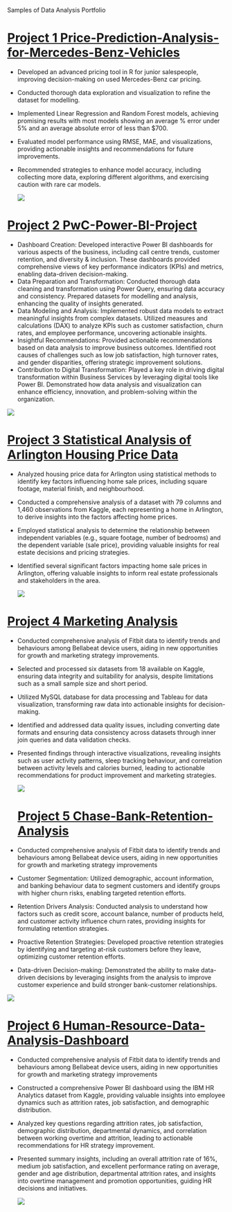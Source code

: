 Samples of Data Analysis Portfolio

# [Project 1  Price-Prediction-Analysis-for-Mercedes-Benz-Vehicles](https://github.com/zizou-io/Price-Prediction-Analysis-for-Mercedes-Benz-Vehicles)
- Developed an advanced pricing tool in R for junior salespeople, improving decision-making on used Mercedes-Benz car pricing.
- Conducted thorough data exploration and visualization to refine the dataset for modelling.
- Implemented Linear Regression and Random Forest models, achieving promising results with most models showing an average % error under 5% and an average absolute error of less than $700.
- Evaluated model performance using RMSE, MAE, and visualizations, providing actionable insights and recommendations for future improvements.
- Recommended strategies to enhance model accuracy, including collecting more data, exploring different algorithms, and exercising caution with rare car models.

  ![](https://github.com/zizou-io/azizou_portfolio/blob/main/images/mesce.PNG)

# [Project 2 PwC-Power-BI-Project](https://github.com/zizou-io/PwC-Power-BI-Project)
 - Dashboard Creation: Developed interactive Power BI dashboards for various aspects of the business, including call centre trends, customer retention, and diversity & inclusion. These dashboards provided comprehensive views of key performance indicators (KPIs) and metrics, enabling data-driven decision-making.
 - Data Preparation and Transformation: Conducted thorough data cleaning and transformation using Power Query, ensuring data accuracy and consistency. Prepared datasets for modelling and analysis, enhancing the quality of insights generated.
 - Data Modeling and Analysis: Implemented robust data models to extract meaningful insights from complex datasets. Utilized measures and calculations (DAX) to analyze KPIs such as customer satisfaction, churn rates, and employee performance, uncovering actionable insights.
 - Insightful Recommendations: Provided actionable recommendations based on data analysis to improve business outcomes. Identified root causes of challenges such as low job satisfaction, high turnover rates, and gender disparities, offering strategic improvement solutions.
 - Contribution to Digital Transformation: Played a key role in driving digital transformation within Business Services by leveraging digital tools like Power BI. Demonstrated how data analysis and visualization can enhance efficiency, innovation, and problem-solving within the organization.

  ![](https://github.com/zizou-io/azizou_portfolio/blob/main/images/pwc.PNG)

# [Project 3 Statistical Analysis of Arlington Housing Price Data](https://github.com/zizou-io/Statistical-Analysis)
- Analyzed housing price data for Arlington using statistical methods to identify key factors influencing home sale prices, including square footage, material finish, and neighbourhood.
- Conducted a comprehensive analysis of a dataset with 79 columns and 1,460 observations from Kaggle, each representing a home in Arlington, to derive insights into the factors affecting home prices.
- Employed statistical analysis to determine the relationship between independent variables (e.g., square footage, number of bedrooms) and the dependent variable (sale price), providing valuable insights for real estate decisions and pricing strategies.
- Identified several significant factors impacting home sale prices in Arlington, offering valuable insights to inform real estate professionals and stakeholders in the area.

  ![](https://github.com/zizou-io/azizou_portfolio/blob/main/images/arlin.PNG)

# [Project 4 Marketing Analysis](https://github.com/zizou-io/Marketing-Analysis-Using-SQL-Tableau)
- Conducted comprehensive analysis of Fitbit data to identify trends and behaviours among Bellabeat device users, aiding in new opportunities for growth and marketing strategy improvements.
- Selected and processed six datasets from 18 available on Kaggle, ensuring data integrity and suitability for analysis, despite limitations such as a small sample size and short period.
- Utilized MySQL database for data processing and Tableau for data visualization, transforming raw data into actionable insights for decision-making.
- Identified and addressed data quality issues, including converting date formats and ensuring data consistency across datasets through inner join queries and data validation checks.
- Presented findings through interactive visualizations, revealing insights such as user activity patterns, sleep tracking behaviour, and correlation between activity levels and calories burned, leading to actionable recommendations for product improvement and marketing strategies.

  ![](https://github.com/zizou-io/azizou_portfolio/blob/main/images/bellabeat.PNG)

  
  # [Project 5 Chase-Bank-Retention-Analysis](https://github.com/zizou-io/Chase-Bank-Retention-Analysis-Using-Power-BI)
 - Conducted comprehensive analysis of Fitbit data to identify trends and behaviours among Bellabeat device users, aiding in new opportunities for growth and marketing strategy improvements
 - Customer Segmentation: Utilized demographic, account information, and banking behaviour data to segment customers and identify groups with higher churn risks, enabling targeted retention efforts.
 - Retention Drivers Analysis: Conducted analysis to understand how factors such as credit score, account balance, number of products held, and customer activity influence churn rates, providing insights for formulating retention strategies.
 - Proactive Retention Strategies: Developed proactive retention strategies by identifying and targeting at-risk customers before they leave, optimizing customer retention efforts.
 - Data-driven Decision-making: Demonstrated the ability to make data-driven decisions by leveraging insights from the analysis to improve customer experience and build stronger bank-customer relationships.

  ![](https://github.com/zizou-io/azizou_portfolio/blob/main/images/chase.PNG)

  
# [Project 6 Human-Resource-Data-Analysis-Dashboard](https://github.com/zizou-io/Human-Resource-Data-Analysis-Dashboard)
 - Conducted comprehensive analysis of Fitbit data to identify trends and behaviours among Bellabeat device users, aiding in new opportunities for growth and marketing strategy improvements
 - Constructed a comprehensive Power BI dashboard using the IBM HR Analytics dataset from Kaggle, providing valuable insights into employee dynamics such as attrition rates, job satisfaction, and demographic distribution.
 - Analyzed key questions regarding attrition rates, job satisfaction, demographic distribution, departmental dynamics, and correlation between working overtime and attrition, leading to actionable recommendations for HR strategy improvement.
 - Presented summary insights, including an overall attrition rate of 16%, medium job satisfaction, and excellent performance rating on average, gender and age distribution, departmental attrition rates, and insights into overtime management and promotion opportunities, guiding HR decisions and initiatives.

     ![](https://github.com/zizou-io/azizou_portfolio/blob/main/images/hr.PNG)
